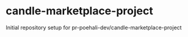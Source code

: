 # candle-marketplace-project

Initial repository setup for pr-poehali-dev/candle-marketplace-project